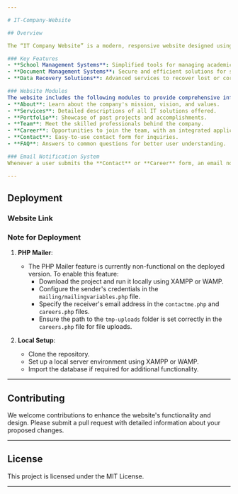 ```yaml
---

# IT-Company-Website  

## Overview  

The “IT Company Website” is a modern, responsive website designed using HTML, CSS, Bootstrap, and JavaScript. It is optimized to function seamlessly across all devices, ensuring an excellent user experience. The website is tailored for an IT company offering services in **School Management Systems**, **Document Management Systems**, and **Data Recovery Solutions**.  

### Key Features  
- **School Management Systems**: Simplified tools for managing academic institutions, including student records, attendance, and performance tracking.  
- **Document Management Systems**: Secure and efficient solutions for storing, organizing, and retrieving documents digitally.  
- **Data Recovery Solutions**: Advanced services to recover lost or corrupted data across multiple platforms.  

### Website Modules  
The website includes the following modules to provide comprehensive information and functionality:  
- **About**: Learn about the company's mission, vision, and values.  
- **Services**: Detailed descriptions of all IT solutions offered.  
- **Portfolio**: Showcase of past projects and accomplishments.  
- **Team**: Meet the skilled professionals behind the company.  
- **Career**: Opportunities to join the team, with an integrated application form.  
- **Contact**: Easy-to-use contact form for inquiries.  
- **FAQ**: Answers to common questions for better user understanding.  

### Email Notification System  
Whenever a user submits the **Contact** or **Career** form, an email notification is sent to the company’s designated email address. This ensures timely communication and efficient follow-up.  

---
```


## Deployment  

### Website Link  


### Note for Deployment  
1. **PHP Mailer**:  
   - The PHP Mailer feature is currently non-functional on the deployed version. To enable this feature:  
     - Download the project and run it locally using XAMPP or WAMP.  
     - Configure the sender's credentials in the `mailing/mailingvariables.php` file.  
     - Specify the receiver's email address in the `contactme.php` and `careers.php` files.  
     - Ensure the path to the `tmp-uploads` folder is set correctly in the `careers.php` file for file uploads.  

2. **Local Setup**:  
   - Clone the repository.  
   - Set up a local server environment using XAMPP or WAMP.  
   - Import the database if required for additional functionality.  

---

## Contributing  
We welcome contributions to enhance the website's functionality and design. Please submit a pull request with detailed information about your proposed changes.  

---

## License  
This project is licensed under the MIT License.  

---

